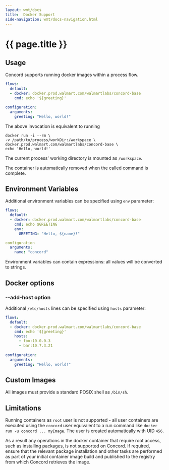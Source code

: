 ```yaml
---
layout: wmt/docs
title:  Docker Support
side-navigation: wmt/docs-navigation.html
---
```


# {{ page.title }}

## Usage

Concord supports running docker images within a process flow.

```yaml
flows:
  default:
  - docker: docker.prod.walmart.com/walmartlabs/concord-base
    cmd: echo '${greeting}'

configuration:
  arguments:
    greeting: "Hello, world!"
```

The above invocation is equivalent to running

```
docker run -i --rm \
-v /path/to/process/workDir:/workspace \
docker.prod.walmart.com/walmartlabs/concord-base \
echo 'Hello, world!'
```

The current process' working directory is mounted as `/workspace`.

The container is automatically removed when the called command is complete.

## Environment Variables

Additional environment variables can be specified using `env` parameter:

```yaml
flows:
  default:
  - docker: docker.prod.walmart.com/walmartlabs/concord-base
    cmd: echo $GREETING
    env:
      GREETING: "Hello, ${name}!"

configuration
  arguments:
    name: "concord"
```

Environment variables can contain expressions: all values will be
converted to strings.

## Docker options

### --add-host option

Additional `/etc/hosts` lines can be specified using `hosts` parameter:

```yaml
flows:
  default:
  - docker: docker.prod.walmart.com/walmartlabs/concord-base
    cmd: echo '${greeting}'
    hosts:
      - foo:10.0.0.3
      - bar:10.7.3.21
      
configuration:
  arguments:
    greeting: "Hello, world!"            
```

## Custom Images

All images must provide a standard POSIX shell as `/bin/sh`.

## Limitations

Running containers as `root` user is not supported - all user containers are
executed using the `concord` user equivalent to a run command like `docker run
-u concord ... myImage`.  The user is created automatically with UID `456`.

As a result any operations in the docker container that require root access,
such as installing packages, is not supported on Concord. If required, ensure
that the relevant package installation and other tasks are performed as part of
your initial container image build and published to the registry from which
Concord retrieves the image.

